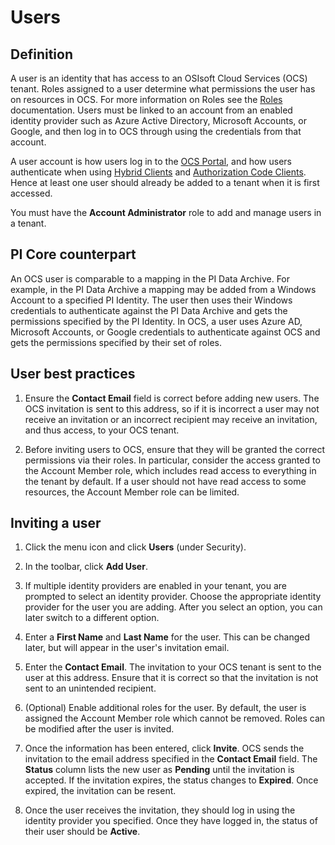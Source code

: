 # Users

## Definition

A user is an identity that has access to an OSIsoft Cloud Services (OCS) tenant. Roles assigned to a user determine what permissions the user has on resources in OCS. For more information on Roles see the [Roles](#TODO) documentation. Users must be linked to an account from an enabled identity provider such as Azure Active Directory, Microsoft Accounts, or Google, and then log in to OCS through using the credentials from that account.

A user account is how users log in to the [OCS Portal](https://cloud.osisoft.com), and how users authenticate when using [Hybrid Clients](#TODO?) and [Authorization Code Clients](#TODO?). Hence at least one user should already be added to a tenant when it is first accessed.

You must have the **Account Administrator** role to add and manage users in a tenant.

## PI Core counterpart

An OCS user is comparable to a mapping in the PI Data Archive. For example, in the PI Data Archive a mapping may be added from a Windows Account to a specified PI Identity. The user then uses their Windows credentials to authenticate against the PI Data Archive and gets the permissions specified by the PI Identity. In OCS, a user uses Azure AD, Microsoft Accounts, or Google credentials to authenticate against OCS and gets the permissions specified by their set of roles.

## User best practices

1. Ensure the **Contact Email** field is correct before adding new users. The OCS invitation is sent to this address, so if it is incorrect a user may not receive an invitation or an incorrect recipient may receive an invitation, and thus access, to your OCS tenant.

1. Before inviting users to OCS, ensure that they will be granted the correct permissions via their roles. In particular, consider the access granted to the Account Member role, which includes read access to everything in the tenant by default. If a user should not have read access to some resources, the Account Member role can be limited.

## Inviting a user

1. Click the menu icon and click **Users** (under Security).

1. In the toolbar, click **Add User**.

1. If multiple identity providers are enabled in your tenant, you are prompted to select an identity provider. Choose the appropriate identity provider for the user you are adding. After you select an option, you can later switch to a different option.

1. Enter a **First Name** and **Last Name** for the user. 
    This can be changed later, but will appear in the user's invitation email.

1. Enter the **Contact Email**.  The invitation to your OCS tenant is sent to the user at this address. Ensure that it is correct so that the invitation is not sent to an unintended recipient.

1. (Optional) Enable additional roles for the user. By default, the user is assigned the Account Member role which cannot be removed. Roles can be modified after the user is invited.

1. Once the information has been entered, click **Invite**. OCS sends the invitation to the email address specified in the **Contact Email** field. The **Status** column lists the new user as **Pending** until the invitation is accepted. If the invitation expires, the status changes to **Expired**. Once expired, the invitation can be resent.

1. Once the user receives the invitation, they should log in using the identity provider you specified. Once they have logged in, the status of their user should be **Active**.
